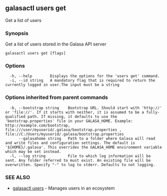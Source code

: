 ## galasactl users get

Get a list of users

### Synopsis

Get a list of users stored in the Galasa API server

```
galasactl users get [flags]
```

### Options

```
  -h, --help        Displays the options for the 'users get' command.
  -i, --id string   A mandatory flag that is required to return the currently logged in user.The input must be a string
```

### Options inherited from parent commands

```
  -b, --bootstrap string    Bootstrap URL. Should start with 'http://' or 'file://'. If it starts with neither, it is assumed to be a fully-qualified path. If missing, it defaults to use the 'bootstrap.properties' file in your GALASA_HOME. Example: http://example.com/bootstrap, file:///user/myuserid/.galasa/bootstrap.properties , file://C:/Users/myuserid/.galasa/bootstrap.properties
      --galasahome string   Path to a folder where Galasa will read and write files and configuration settings. The default is '${HOME}/.galasa'. This overrides the GALASA_HOME environment variable which may be set instead.
  -l, --log string          File to which log information will be sent. Any folder referred to must exist. An existing file will be overwritten. Specify "-" to log to stderr. Defaults to not logging.
```

### SEE ALSO

* [galasactl users](galasactl_users.md)	 - Manages users in an ecosystem

